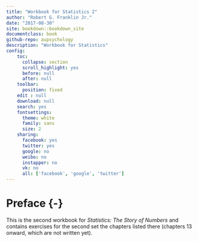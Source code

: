 ```yaml
--- 
title: "Workbook for Statistics 2"
author: "Robert G. Franklin Jr."
date: "2017-08-30"
site: bookdown::bookdown_site
documentclass: book
github-repo: aupsychology
description: "Workbook for Statistics"
config:
    toc:
      collapse: section
      scroll_highlight: yes
      before: null
      after: null
    toolbar:
      position: fixed
    edit : null
    download: null
    search: yes
    fontsettings:
      theme: white
      family: sans
      size: 2
    sharing:
      facebook: yes
      twitter: yes
      google: no
      weibo: no
      instapper: no
      vk: no
      all: ['facebook', 'google', 'twitter']
---
```


# Preface {-}

This is the second workbook for *Statistics: The Story of Numbers* and contains exercises for the second set the chapters listed there (chapters 13 onward, which are not written yet).


